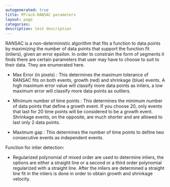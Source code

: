 ```yaml
---
autogenerated: true
title: MTrack-RANSAC parameters
layout: page
categories: 
description: test description
---
```


RANSAC is a non-deterministic algorithm that fits a function to data points by maximizing the number of data points that support the function fit (inliers), given an error epsilon. In order to constrain the form of segments it finds there are certain parameters that user may have to choose to suit to their data. They are enumerated here.

-   Max Error (in pixels) : This determines the maximum tolerance of RANSAC fits on both events, growth (red) and shrinkage (blue) events. A high maximum error value will classify more data points as inliers, a low maximum error will classify more data points as outliers.

<!-- -->

-   Minimum number of time points : This determines the minimum number of data points that define a growth event. If you choose 20, only events that last for 20 time points will be considered to be a growth event. Shrinkage events, on the opposite, are much shorter and are allowed to last only 2 data points.

<!-- -->

-   Maximum gap : This determines the number of time points to define two consecutive events as independent events.

Function for inlier detection:

-   Regularized polynomial of mixed order are used to determine inliers, the options are either a straight line or a second or a third order polynomial regularized with a straight line. After the inliers are determined a straight line fit in the inliers is done in order to obtain growth and shrinkage velocity.
